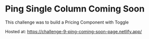 # Ping Single Column Coming Soon
This challenge was to build a Pricing Component with Toggle

Hosted at: https://challenge-9-ping-coming-soon-page.netlify.app/


